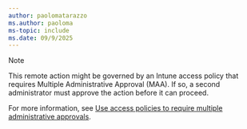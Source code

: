 ```yaml
---
author: paolomatarazzo
ms.author: paoloma
ms-topic: include
ms.date: 09/9/2025
---
```


> [!NOTE]
> This remote action might be governed by an Intune access policy that requires Multiple Administrative Approval (MAA). If so, a second administrator must approve the action before it can proceed.
>
> For more information, see [Use access policies to require multiple administrative approvals](/intune/intune-service/fundamentals/multi-admin-approval).
